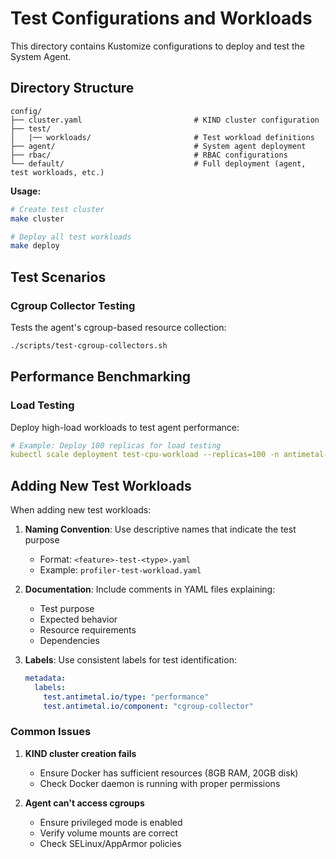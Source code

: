 # Test Configurations and Workloads

This directory contains Kustomize configurations to deploy and test the System Agent.

## Directory Structure

```
config/
├── cluster.yaml                         # KIND cluster configuration
├── test/
│   |── workloads/                       # Test workload definitions
├── agent/                               # System agent deployment
├── rbac/                                # RBAC configurations
└── default/                             # Full deployment (agent, test workloads, etc.)
```

**Usage:**
```bash
# Create test cluster
make cluster

# Deploy all test workloads
make deploy
```

## Test Scenarios

### Cgroup Collector Testing
Tests the agent's cgroup-based resource collection:
```bash
./scripts/test-cgroup-collectors.sh
```

## Performance Benchmarking

### Load Testing
Deploy high-load workloads to test agent performance:
```yaml
# Example: Deploy 100 replicas for load testing
kubectl scale deployment test-cpu-workload --replicas=100 -n antimetal-test
```

## Adding New Test Workloads

When adding new test workloads:

1. **Naming Convention**: Use descriptive names that indicate the test purpose
   - Format: `<feature>-test-<type>.yaml`
   - Example: `profiler-test-workload.yaml`

2. **Documentation**: Include comments in YAML files explaining:
   - Test purpose
   - Expected behavior
   - Resource requirements
   - Dependencies

3. **Labels**: Use consistent labels for test identification:
   ```yaml
   metadata:
     labels:
       test.antimetal.io/type: "performance"
       test.antimetal.io/component: "cgroup-collector"
   ```

### Common Issues

1. **KIND cluster creation fails**
   - Ensure Docker has sufficient resources (8GB RAM, 20GB disk)
   - Check Docker daemon is running with proper permissions

2. **Agent can't access cgroups**
   - Ensure privileged mode is enabled
   - Verify volume mounts are correct
   - Check SELinux/AppArmor policies
